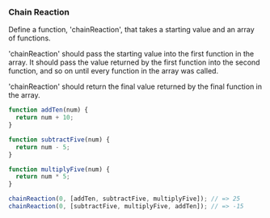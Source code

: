 ### Chain Reaction

Define a function, 'chainReaction', that takes a starting value and an array of
functions.

'chainReaction' should pass the starting value into the first function in the array.
It should pass the value returned by the first function into the second function,
and so on until every function in the array was called.

'chainReaction' should return the final value returned by the final function in
the array.

```javascript
function addTen(num) {
  return num + 10;
}

function subtractFive(num) {
  return num - 5;
}

function multiplyFive(num) {
  return num * 5;
}

chainReaction(0, [addTen, subtractFive, multiplyFive]); // => 25
chainReaction(0, [subtractFive, multiplyFive, addTen]); // => -15
```
